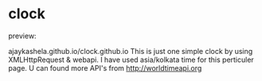 # clock

  preview:
  
  ajaykashela.github.io/clock.github.io
        This is just one simple clock by using XMLHttpRequest & webapi.
        I have used asia/kolkata time for this perticuler page.
        U can found more API's from
        http://worldtimeapi.org
        
